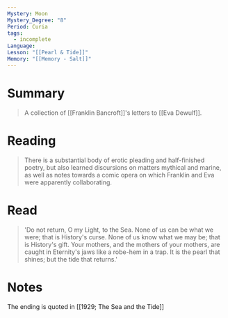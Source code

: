 ```yaml
---
Mystery: Moon
Mystery_Degree: "8"
Period: Curia
tags:
  - incomplete
Language: 
Lesson: "[[Pearl & Tide]]"
Memory: "[[Memory - Salt]]"
---
```

# Summary
> A collection of [[Franklin Bancroft]]'s letters to [[Eva Dewulf]].
# Reading
> There is a substantial body of erotic pleading and half-finished poetry, but also learned discursions on matters mythical and marine, as well as notes towards a comic opera on which Franklin and Eva were apparently collaborating.
# Read
>'Do not return, O my Light, to the Sea. None of us can be what we were; that is History's curse. None of us know what we may be; that is History's gift. Your mothers, and the mothers of your mothers, are caught in Eternity's jaws like a robe-hem in a trap. It is the pearl that shines; but the tide that returns.'
# Notes
The ending is quoted in [[1929; The Sea and the Tide]]
